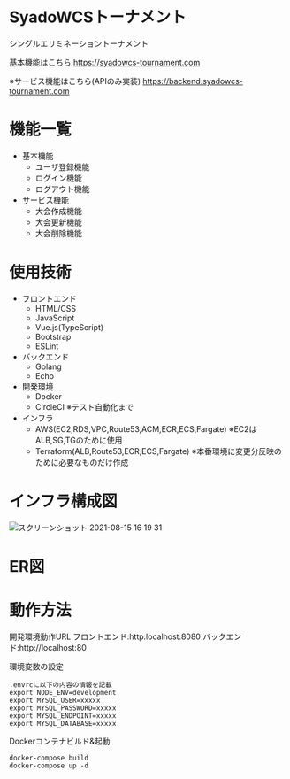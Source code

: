 # SyadoWCSトーナメント

シングルエリミネーショントーナメント

基本機能はこちら
https://syadowcs-tournament.com

※サービス機能はこちら(APIのみ実装)
https://backend.syadowcs-tournament.com

# 機能一覧
- 基本機能
  - ユーザ登録機能
  - ログイン機能
  - ログアウト機能
- サービス機能
  - 大会作成機能
  - 大会更新機能
  - 大会削除機能

# 使用技術
- フロントエンド
  - HTML/CSS
  - JavaScript
  - Vue.js(TypeScript)
  - Bootstrap
  - ESLint
- バックエンド
  - Golang
  - Echo
- 開発環境
  - Docker
  - CircleCI ※テスト自動化まで
- インフラ
  - AWS(EC2,RDS,VPC,Route53,ACM,ECR,ECS,Fargate) ※EC2はALB,SG,TGのために使用
  - Terraform(ALB,Route53,ECR,ECS,Fargate) ※本番環境に変更分反映のために必要なものだけ作成

# インフラ構成図
![スクリーンショット 2021-08-15 16 19 31](https://user-images.githubusercontent.com/8272683/129470462-4dcdb8da-9a64-433e-bc44-a7419a443ed9.png)

# ER図

# 動作方法

開発環境動作URL
フロントエンド:http:localhost:8080
バックエンド:http://localhost:80

環境変数の設定
```
.envrcに以下の内容の情報を記載
export NODE_ENV=development
export MYSQL_USER=xxxxx
export MYSQL_PASSWORD=xxxxx
export MYSQL_ENDPOINT=xxxxx
export MYSQL_DATABASE=xxxxx
```
Dockerコンテナビルド&起動
```
docker-compose build
docker-compose up -d
```
